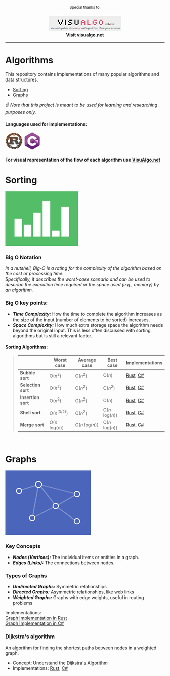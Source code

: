 <div align="center">

<sup>Special thanks to:</sup>

<a href="https://visualgo.net/en">
  <div>
    <img src="https://github.com/AnastasKosstow/algorithms/blob/main/assets/VisuAlgo.png" width="230" alt="visualgo" />
  </div>
  <b>
    Visit visualgo.net
  </b>
</a>

<hr />
</div>

# Algorithms
This repository contains implementations of many popular algorithms and data structures.

* [Sorting](#sorting)
* [Graphs](#graphs)

*☝ Note that this project is meant to be used for learning and researching purposes only.*
<br />

<h4 align="left">Languages used for implementations:</h4>
<p align="left">
  <img src="https://github.com/AnastasKosstow/algorithms/blob/main/assets/logo/rust-logo.png" alt="rust" width="55" height="55"/>
  <img src="https://github.com/AnastasKosstow/algorithms/blob/main/assets/logo/csharp-logo.png" alt="csharp" width="55" height="55"/>
</p>

<h4 align="left">For visual representation of the flow of each algorithm use  <a href="https://visualgo.net/en">VisuAlgo.net</a></h4>


# Sorting
<img src="https://github.com/AnastasKosstow/algorithms/blob/main/assets/sorting.gif" width="230" alt="sorting" />

### Big O Notation
*In a nutshell, Big-O is a rating for the complexity of the algorithm based on the cost or processing time.*
<br>
*Specifically, it describes the worst-case scenario and can be used to describe the execution time required or the space used (e.g., memory) by an algorithm.*

### Big O key points:
 - <b>*Time Complexity:*</b> How the time to complete the algorithm increases as the size of the input (number of elements to be sorted) increases.
 - <b>*Space Complexity:*</b> How much extra storage space the algorithm needs beyond the original input. This is less often discussed with sorting algorithms but is still a relevant factor.


#### Sorting Algorithms: 
   > |                              | Worst case | Average case | Best case | Implementations |
   > | ---------------------------- | ---------- | ------------ | --------- | --------------- |
   > | <b>Bubble sort</b>                  | O(<i>n</i><sup>2</sup>)      | O(<i>n</i><sup>2</sup>)         | O(<i>n</i>)               | <a href="https://github.com/AnastasKosstow/algorithms/blob/main/rust/src/sorting/bubble_sort.rs">Rust</a>, <a href="https://github.com/AnastasKosstow/algorithms/blob/main/csharp/BubbleSort/Program.cs">C#</a>    |
   > | <b>Selection sort</b>              | O(<i>n</i><sup>2</sup>)      | O(<i>n</i><sup>2</sup>)          | O(<i>n</i><sup>2</sup>)   | <a href="https://github.com/AnastasKosstow/algorithms/blob/main/rust/src/sorting/selection_sort.rs">Rust</a>, <a href="https://github.com/AnastasKosstow/algorithms/blob/main/csharp/SelectionSort/Program.cs">C#</a> |
   > | <b>Insertion sort</b>              | O(<i>n</i><sup>2</sup>)      | O(<i>n</i><sup>2</sup>)          | O(<i>n</i>)               | <a href="https://github.com/AnastasKosstow/algorithms/blob/main/rust/src/sorting/insertion_sort.rs">Rust</a>, <a href="https://github.com/AnastasKosstow/algorithms/blob/main/csharp/InsertionSort/Program.cs">C#</a> |
   > | <b>Shell sort</b>                  | O(<i>n</i><sup>(3/2)</sup>)  | O(<i>n</i><sup>2</sup>)          | O(<i>n</i> log(<i>n</i>)) | <a href="https://github.com/AnastasKosstow/algorithms/blob/main/rust/src/sorting/shell_sort.rs">Rust</a>, <a href="https://github.com/AnastasKosstow/algorithms/blob/main/csharp/ShellSort/Program.cs">C#</a>     |
   > | <b>Merge sort</b>                  | O(<i>n</i> log(<i>n</i>))    | O(<i>n</i> log(<i>n</i>))        | O(<i>n</i> log(<i>n</i>)) | <a href="https://github.com/AnastasKosstow/algorithms/blob/main/rust/src/sorting/merge_sort.rs">Rust</a>, <a href="https://github.com/AnastasKosstow/algorithms/blob/main/csharp/MergeSort/Program.cs">C#</a>     |

<br>
 
Graphs
==========================

<img src="https://github.com/AnastasKosstow/algorithms/blob/main/assets/graphs.gif" width="270" alt="graphs" />

### Key Concepts
 - <b><i>Nodes (Vertices):</i></b> The individual items or entities in a graph.
 - <b><i>Edges (Links):</i></b> The connections between nodes.

### Types of Graphs
 - <b><i>Undirected Graphs:</b></i> Symmetric relationships
 - <b><i>Directed Graphs:</b></i> Asymmetric relationships, like web links
 - <b><i>Weighted Graphs:</b></i> Graphs with edge weights, useful in routing problems

Implementations:
<br>
<a href="https://github.com/AnastasKosstow/algorithms/blob/main/rust/src/graphs/graph.rs">Graph Implementation in Rust</a>
<br>
<a href="">Graph Implementation in C#</a>

### Dijkstra's algorithm
An algorithm for finding the shortest paths between nodes in a weighted graph.

- Concept: Understand the <a href="https://en.wikipedia.org/wiki/Dijkstra%27s_algorithm">Dijkstra's Algorithm</a>
- Implementations: <a href="https://github.com/AnastasKosstow/algorithms/blob/main/rust/src/graphs/dijkstra.rs">Rust</a>, <a href="">C#</a>

